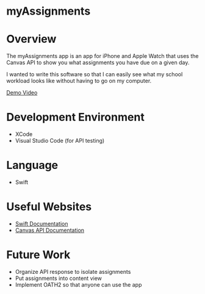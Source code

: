 # myAssignments

# Overview

The myAssignments app is an app for iPhone and Apple Watch that uses the Canvas API to show you what assignments you have due on a given day. 

I wanted to write this software so that I can easily see what my school workload looks like without having to go on my computer.

[Demo Video](https://youtu.be/dAJyiCvCebc)

# Development Environment

* XCode
* Visual Studio Code (for API testing)

# Language

* Swift

# Useful Websites

* [Swift Documentation](https://developer.apple.com/documentation/swift)
* [Canvas API Documentation](https://canvas.instructure.com/doc/api/)

# Future Work

* Organize API response to isolate assignments
* Put assignments into content view
* Implement OATH2 so that anyone can use the app
